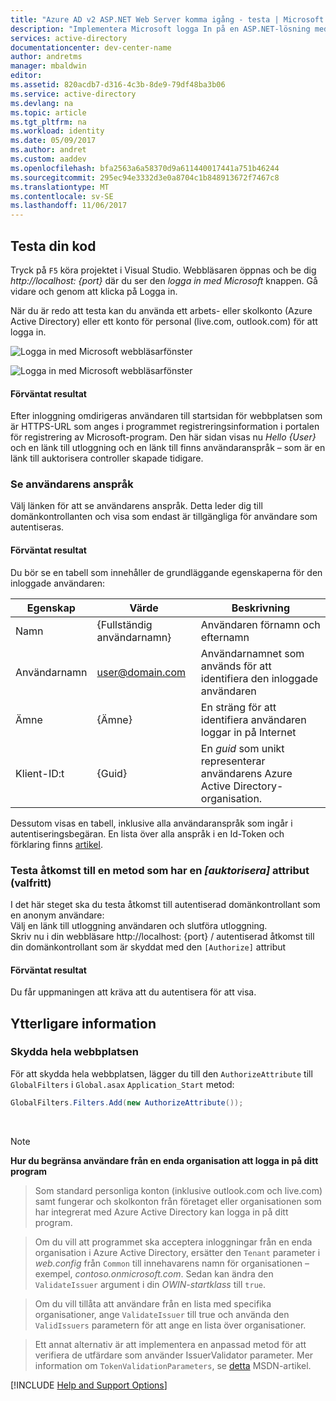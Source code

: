 ```yaml
---
title: "Azure AD v2 ASP.NET Web Server komma igång - testa | Microsoft Docs"
description: "Implementera Microsoft logga In på en ASP.NET-lösning med ett traditionellt webbläsarbaserade program med OpenID Connect standard"
services: active-directory
documentationcenter: dev-center-name
author: andretms
manager: mbaldwin
editor: 
ms.assetid: 820acdb7-d316-4c3b-8de9-79df48ba3b06
ms.service: active-directory
ms.devlang: na
ms.topic: article
ms.tgt_pltfrm: na
ms.workload: identity
ms.date: 05/09/2017
ms.author: andret
ms.custom: aaddev
ms.openlocfilehash: bfa2563a6a58370d9a611440017441a751b46244
ms.sourcegitcommit: 295ec94e3332d3e0a8704c1b848913672f7467c8
ms.translationtype: MT
ms.contentlocale: sv-SE
ms.lasthandoff: 11/06/2017
---
```

## <a name="test-your-code"></a>Testa din kod

Tryck på `F5` köra projektet i Visual Studio. Webbläsaren öppnas och be dig *http://localhost: {port}* där du ser den *logga in med Microsoft* knappen. Gå vidare och genom att klicka på Logga in.

När du är redo att testa kan du använda ett arbets- eller skolkonto (Azure Active Directory) eller ett konto för personal (live.com, outlook.com) för att logga in. 

![Logga in med Microsoft webbläsarfönster](media/active-directory-serversidewebapp-aspnetwebappowin-test/aspnetbrowsersignin.png)

![Logga in med Microsoft webbläsarfönster](media/active-directory-serversidewebapp-aspnetwebappowin-test/aspnetbrowsersignin2.png)

#### <a name="expected-results"></a>Förväntat resultat
Efter inloggning omdirigeras användaren till startsidan för webbplatsen som är HTTPS-URL som anges i programmet registreringsinformation i portalen för registrering av Microsoft-program. Den här sidan visas nu *Hello {User}* och en länk till utloggning och en länk till finns användaranspråk – som är en länk till auktorisera controller skapade tidigare.

### <a name="see-users-claims"></a>Se användarens anspråk
Välj länken för att se användarens anspråk. Detta leder dig till domänkontrollanten och visa som endast är tillgängliga för användare som autentiseras.

#### <a name="expected-results"></a>Förväntat resultat
 Du bör se en tabell som innehåller de grundläggande egenskaperna för den inloggade användaren:

| Egenskap | Värde | Beskrivning|
|---|---|---|
| Namn | {Fullständig användarnamn} | Användaren förnamn och efternamn
|Användarnamn | <span>user@domain.com</span>| Användarnamnet som används för att identifiera den inloggade användaren
| Ämne| {Ämne}|En sträng för att identifiera användaren loggar in på Internet|
| Klient-ID:t| {Guid}| En *guid* som unikt representerar användarens Azure Active Directory-organisation.|

Dessutom visas en tabell, inklusive alla användaranspråk som ingår i autentiseringsbegäran. En lista över alla anspråk i en Id-Token och förklaring finns [artikel](https://docs.microsoft.com/azure/active-directory/develop/active-directory-token-and-claims "lista av anspråk i Token Id").


### <a name="test-accessing-a-method-that-has-an-authorize-attribute-optional"></a>Testa åtkomst till en metod som har en *[auktorisera]* attribut (valfritt)
I det här steget ska du testa åtkomst till autentiserad domänkontrollant som en anonym användare:<br/>
Välj en länk till utloggning användaren och slutföra utloggning.<br/>
Skriv nu i din webbläsare http://localhost: {port} / autentiserad åtkomst till din domänkontrollant som är skyddat med den `[Authorize]` attribut

#### <a name="expected-results"></a>Förväntat resultat
Du får uppmaningen att kräva att du autentisera för att visa.

## <a name="additional-information"></a>Ytterligare information

<!--start-collapse-->
### <a name="protect-your-entire-web-site"></a>Skydda hela webbplatsen
För att skydda hela webbplatsen, lägger du till den `AuthorizeAttribute` till `GlobalFilters` i `Global.asax` `Application_Start` metod:

```csharp
GlobalFilters.Filters.Add(new AuthorizeAttribute());
```
<!--end-collapse-->

<div></div>
<br/>

> [!NOTE]
> **Hur du begränsa användare från en enda organisation att logga in på ditt program**

> Som standard personliga konton (inklusive outlook.com och live.com) samt fungerar och skolkonton från företaget eller organisationen som har integrerat med Azure Active Directory kan logga in på ditt program. 

> Om du vill att programmet ska acceptera inloggningar från en enda organisation i Azure Active Directory, ersätter den `Tenant` parameter i *web.config* från `Common` till innehavarens namn för organisationen – exempel, *contoso.onmicrosoft.com*. Sedan kan ändra den `ValidateIssuer` argument i din *OWIN-startklass* till `true`.

> Om du vill tillåta att användare från en lista med specifika organisationer, ange `ValidateIssuer` till true och använda den `ValidIssuers` parametern för att ange en lista över organisationer.

> Ett annat alternativ är att implementera en anpassad metod för att verifiera de utfärdare som använder IssuerValidator parameter. Mer information om `TokenValidationParameters`, se [detta](https://msdn.microsoft.com/library/system.identitymodel.tokens.tokenvalidationparameters.aspx "TokenValidationParameters MSDN-artikel") MSDN-artikel.

[!INCLUDE  [Help and Support Options](../../../../includes/active-directory-develop-help-support-include.md)]